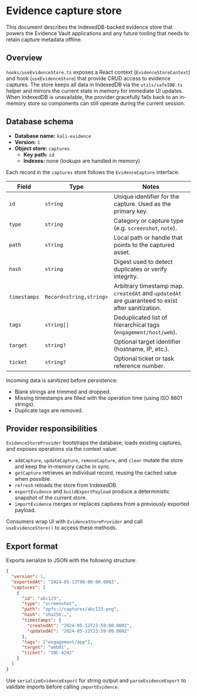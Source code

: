 # Evidence capture store

This document describes the IndexedDB-backed evidence store that powers the Evidence Vault
applications and any future tooling that needs to retain capture metadata offline.

## Overview

`hooks/useEvidenceStore.ts` exposes a React context (`EvidenceStoreContext`) and hook
(`useEvidenceStore`) that provide CRUD access to evidence captures. The store keeps all data in
IndexedDB via the `utils/safeIDB.ts` helper and mirrors the current state in memory for immediate UI
updates. When IndexedDB is unavailable, the provider gracefully falls back to an in-memory store so
components can still operate during the current session.

## Database schema

- **Database name:** `kali-evidence`
- **Version:** `1`
- **Object store:** `captures`
  - **Key path:** `id`
  - **Indexes:** none (lookups are handled in memory)

Each record in the `captures` store follows the `EvidenceCapture` interface:

| Field        | Type                 | Notes |
| ------------ | -------------------- | ----- |
| `id`         | `string`             | Unique identifier for the capture. Used as the primary key. |
| `type`       | `string`             | Category or capture type (e.g. `screenshot`, `note`). |
| `path`       | `string`             | Local path or handle that points to the captured asset. |
| `hash`       | `string`             | Digest used to detect duplicates or verify integrity. |
| `timestamps` | `Record<string,string>` | Arbitrary timestamp map. `createdAt` and `updatedAt` are guaranteed to exist after sanitization. |
| `tags`       | `string[]`           | Deduplicated list of hierarchical tags (`engagement/host/web`). |
| `target`     | `string?`            | Optional target identifier (hostname, IP, etc.). |
| `ticket`     | `string?`            | Optional ticket or task reference number. |

Incoming data is sanitized before persistence:

- Blank strings are trimmed and dropped.
- Missing timestamps are filled with the operation time (using ISO 8601 strings).
- Duplicate tags are removed.

## Provider responsibilities

`EvidenceStoreProvider` bootstraps the database, loads existing captures, and exposes operations via
the context value:

- `addCapture`, `updateCapture`, `removeCapture`, and `clear` mutate the store and keep the in-memory
  cache in sync.
- `getCapture` retrieves an individual record, reusing the cached value when possible.
- `refresh` reloads the store from IndexedDB.
- `exportEvidence` and `buildExportPayload` produce a deterministic snapshot of the current store.
- `importEvidence` merges or replaces captures from a previously exported payload.

Consumers wrap UI with `EvidenceStoreProvider` and call `useEvidenceStore()` to access these methods.

## Export format

Exports serialize to JSON with the following structure:

```json
{
  "version": 1,
  "exportedAt": "2024-05-13T00:00:00.000Z",
  "captures": [
    {
      "id": "abc123",
      "type": "screenshot",
      "path": "opfs://captures/abc123.png",
      "hash": "sha256:…",
      "timestamps": {
        "createdAt": "2024-05-12T23:59:00.000Z",
        "updatedAt": "2024-05-12T23:59:00.000Z"
      },
      "tags": ["engagement/app"],
      "target": "web01",
      "ticket": "INC-4242"
    }
  ]
}
```

Use `serializeEvidenceExport` for string output and `parseEvidenceExport` to validate imports before
calling `importEvidence`.
